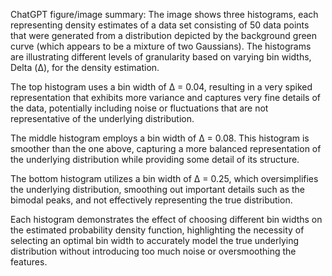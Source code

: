 ChatGPT figure/image summary: The image shows three histograms, each representing density estimates of a data set consisting of 50 data points that were generated from a distribution depicted by the background green curve (which appears to be a mixture of two Gaussians). The histograms are illustrating different levels of granularity based on varying bin widths, Delta (Δ), for the density estimation.

The top histogram uses a bin width of Δ = 0.04, resulting in a very spiked representation that exhibits more variance and captures very fine details of the data, potentially including noise or fluctuations that are not representative of the underlying distribution.

The middle histogram employs a bin width of Δ = 0.08. This histogram is smoother than the one above, capturing a more balanced representation of the underlying distribution while providing some detail of its structure.

The bottom histogram utilizes a bin width of Δ = 0.25, which oversimplifies the underlying distribution, smoothing out important details such as the bimodal peaks, and not effectively representing the true distribution.

Each histogram demonstrates the effect of choosing different bin widths on the estimated probability density function, highlighting the necessity of selecting an optimal bin width to accurately model the true underlying distribution without introducing too much noise or oversmoothing the features.